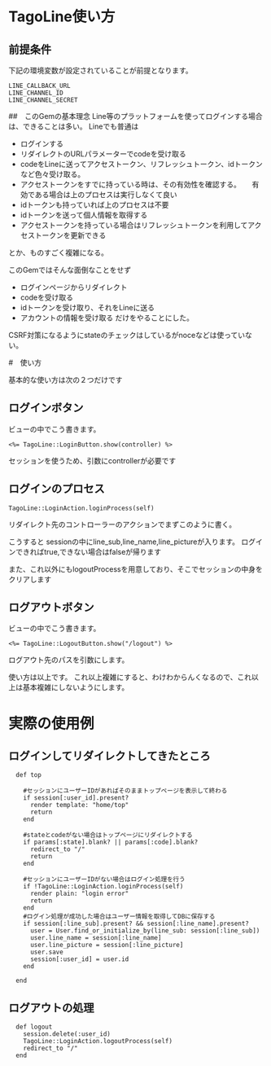 # TagoLine使い方
## 前提条件
下記の環境変数が設定されていることが前提となります。
```
LINE_CALLBACK_URL
LINE_CHANNEL_ID
LINE_CHANNEL_SECRET
```

##　このGemの基本理念
Line等のプラットフォームを使ってログインする場合は、できることは多い。
Lineでも普通は
- ログインする
- リダイレクトのURLパラメーターでcodeを受け取る
- codeをLineに送ってアクセストークン、リフレッシュトークン、idトークンなど色々受け取る。
- アクセストークンをすでに持っている時は、その有効性を確認する。
　 有効である場合は上のプロセスは実行しなくて良い
- idトークンも持っていれば上のプロセスは不要
- idトークンを送って個人情報を取得する
- アクセストークンを持っている場合はリフレッシュトークンを利用してアクセストークンを更新できる

とか、ものすごく複雑になる。

このGemではそんな面倒なことをせず

- ログインページからリダイレクト
- codeを受け取る
- idトークンを受け取り、それをLineに送る
- アカウントの情報を受け取る
だけをやることにした。

CSRF対策になるようにstateのチェックはしているがnoceなどは使っていない。


#　使い方

基本的な使い方は次の２つだけです

## ログインボタン
ビューの中でこう書きます。
```
<%= TagoLine::LoginButton.show(controller) %>
```
セッションを使うため、引数にcontrollerが必要です

## ログインのプロセス
```
TagoLine::LoginAction.loginProcess(self)
```
リダイレクト先のコントローラーのアクションでまずこのように書く。

こうすると
sessionの中にline_sub,line_name,line_pictureが入ります。
ログインできればtrue,できない場合はfalseが帰ります

また、これ以外にもlogoutProcessを用意しており、そこでセッションの中身をクリアします


## ログアウトボタン
ビューの中でこう書きます。
```
<%= TagoLine::LogoutButton.show("/logout") %>
```
ログアウト先のパスを引数にします。


使い方は以上です。
これ以上複雑にすると、わけわからんくなるので、これ以上は基本複雑にしないようにします。


# 実際の使用例
## ログインしてリダイレクトしてきたところ
```
  def top

    #セッションにユーザーIDがあればそのままトップページを表示して終わる
    if session[:user_id].present?
      render template: "home/top"
      return
    end

    #stateとcodeがない場合はトップページにリダイレクトする
    if params[:state].blank? || params[:code].blank?
      redirect_to "/"
      return
    end

    #セッションにユーザーIDがない場合はログイン処理を行う
    if !TagoLine::LoginAction.loginProcess(self)
      render plain: "login error"
      return
    end
    #ログイン処理が成功した場合はユーザー情報を取得してDBに保存する
    if session[:line_sub].present? && session[:line_name].present?
      user = User.find_or_initialize_by(line_sub: session[:line_sub])
      user.line_name = session[:line_name]
      user.line_picture = session[:line_picture]
      user.save
      session[:user_id] = user.id
    end
  
  end
```


## ログアウトの処理

```
  def logout
    session.delete(:user_id)
    TagoLine::LoginAction.logoutProcess(self)
    redirect_to "/"
  end
```




